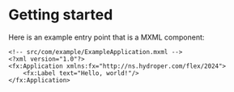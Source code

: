 # Getting started

Here is an example entry point that is a MXML component:

```mxml
<!-- src/com/example/ExampleApplication.mxml -->
<?xml version="1.0"?>
<fx:Application xmlns:fx="http://ns.hydroper.com/flex/2024">
    <fx:Label text="Hello, world!"/>
</fx:Application>
```